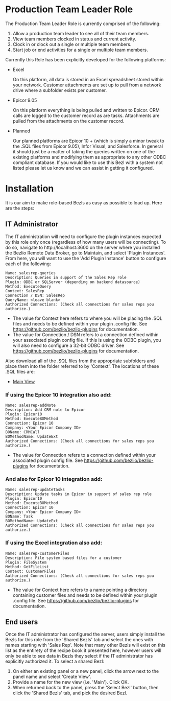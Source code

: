 # Production Team Leader Role

The Production Team Leader Role is currently comprised of the following:

1. Allow a production team leader to see all of their team members.
2. View team members clocked in status and current activity.
3. Clock in or clock out a single or multiple team members.
4. Start job or end activities for a single or multiple team members.

Currently this Role has been explicitly developed for the following platforms:

* Excel

    On this platform, all data is stored in an Excel spreadsheet stored within your network.  Customer attachments are set up to pull from a network drive where a subfolder exists per customer.

* Epicor 9.05

    On this platform everything is being pulled and written to Epicor.  CRM calls are logged to the customer record as are tasks.  Attachments are pulled from the attachments on the customer record.

* Planned

    Our planned platforms are Epicor 10 + (which is simply a minor tweak to the .SQL files from Epicor 9.05), Infor Visual, and Salesforce. In general it should just be a matter of taking the queries written on one of the existing platforms and modifying them as appropriate to any other ODBC compliant database. If you would like to use this Bezl with a system not listed please let us know and we can assist in getting it configured.

# Installation

It is our aim to make role-based Bezls as easy as possible to load up.  Here are the steps:

## IT Administrator

The IT administration will need to configure the plugin instances expected by this role only once (regardless of how many users will be connecting).  To do so, navigate to http://localhost:3600 on the server where you installed the Bezlio Remote Data Broker, go to Maintain, and select 'Plugin Instances'.  From here, you will want to use the 'Add Plugin Instance' button to configure each of the following:

    Name: salesrep-queries
    Description: Queries in support of the Sales Rep role
    Plugin: ODBC or SQLServer (depending on backend datasource)
    Method: ExecuteQuery
    Context: SalesRep
    Connection / DSN: SalesRep
    QueryName: <leave blank>
    Authorized Connections: (Check all connections for sales reps you authorize.)

* The value for Context here refers to where you will be placing the .SQL files and needs to be defined within your plugin .config file.  See https://github.com/bezlio/bezlio-plugins for documentation.
* The value for Connection / DSN refers to a connection defined within your associated plugin config file.  If this is using the ODBC plugin, you will also need to configure a 32-bit ODBC driver.    See https://github.com/bezlio/bezlio-plugins for documentation.

Also download all of the .SQL files from the appropriate subfolders and place them into the folder referred to by 'Context'.  The locations of these .SQL files are:
* [Main View](https://github.com/bezlio/bezlio-apps/tree/master/roles/production-team-leader/main-view/sql)

### If using the Epicor 10 integration also add:
    Name: salesrep-addNote
    Description: Add CRM note to Epicor
    Plugin: Epicor10
    Method: ExecuteBOMethod
    Connection: Epicor 10
    Company: <Your Epicor Company ID>
    BOName: CRMCall
    BOMethodName: UpdateExt
    Authorized Connections: (Check all connections for sales reps you authorize.)

* The value for Connection refers to a connection defined within your associated plugin config file.  See https://github.com/bezlio/bezlio-plugins for documentation.

### And also for Epicor 10 integration add:
    Name: salesrep-updateTasks
    Description: Update tasks in Epicor in support of sales rep role
    Plugin: Epicor10
    Method: ExecuteBOMethod
    Connection: Epicor 10
    Company: <Your Epicor Company ID>
    BOName: Task
    BOMethodName: UpdateExt
    Authorized Connections: (Check all connections for sales reps you authorize.)

### If using the Excel integration also add:
    Name: salesrep-customerFiles
    Description: File system based files for a customer
    Plugin: FileSystem
    Method: GetFileList
    Context: CustomerFiles
    Authorized Connections: (Check all connections for sales reps you authorize.)

* The value for Context here refers to a name pointing a directory containing customer files and needs to be defined within your plugin .config file.  See https://github.com/bezlio/bezlio-plugins for documentation.

## End users
Once the IT administrator has configured the server, users simply install the Bezls for this role from the 'Shared Bezls' tab and select the ones with names starting with 'Sales Rep'.  Note that many other Bezls will exist on this list as the entirety of the recipe book it presented here, however users will only be able to see data in Bezls they select if the IT administrator has explicitly authorized it.  To select a shared Bezl:

1. On either an existing panel or a new panel, click the arrow next to the panel name and select 'Create View'.
2. Provide a name for the new view (i.e. 'Main').  Click OK.
3. When returned back to the panel, press the 'Select Bezl' button, then click the 'Shared Bezls' tab, and pick the desired Bezl.